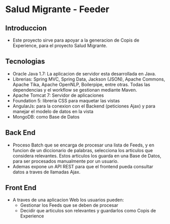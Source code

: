 # Salud Migrante - Feeder

## Introduccion

- Este proyecto sirve para apoyar a la generacion de Copis de Experience, para el proyecto Salud Migrante.

## Tecnologias

- Oracle Java 1.7: La aplicacion de servidor esta desarrollada en Java. 
- Librerias: Spring MVC, Spring Data, Jackson (JSON), Apache Commons, Apache Tika, Apache OpenNLP, Boilerpipe, entre otras. Todas las dependencias y el workflow se gestionan mediante Maven.
- Apache Tomcat 7: Servidor de aplicaciones
- Foundation 5: libreria CSS para maquetar las vistas
- AngularJs: para la conexion con el Backend (peticiones Ajax) y para manejar el modelo de datos en la vista
- MongoDB: como Base de Datos

## Back End

- Proceso Batch que se encarga de procesar una lista de Feeds, y en funcion de un diccionario de palabras, selecciona los articulos que considera relevantes. Estos articulos los guarda en una Base de Datos, para ser procesados manualmente por un usuario.
- Ademas expone un API REST para que el frontend pueda consultar datos a traves de llamadas Ajax.

## Front End

- A traves de una aplicacion Web los usuarios pueden:
	* Gestionar los Feeds que se deben de procesar
	* Decidir que articulos son relevantes y guardarlos como Copis de Experience


